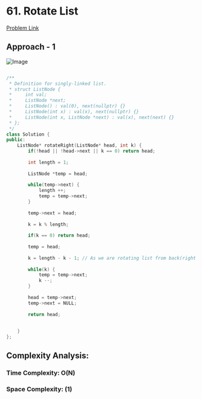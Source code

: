 # 61. Rotate List

[Problem Link](https://leetcode.com/problems/rotate-list/)

## Approach - 1

![Image](https://static.takeuforward.org/wp/uploads/2022/01/image-45.png)

```c++

/**
 * Definition for singly-linked list.
 * struct ListNode {
 *     int val;
 *     ListNode *next;
 *     ListNode() : val(0), next(nullptr) {}
 *     ListNode(int x) : val(x), next(nullptr) {}
 *     ListNode(int x, ListNode *next) : val(x), next(next) {}
 * };
 */
class Solution {
public:
    ListNode* rotateRight(ListNode* head, int k) {
        if(!head || !head->next || k == 0) return head;
        
        int length = 1;
        
        ListNode *temp = head;
        
        while(temp->next) {
            length ++;
            temp = temp->next;
        }
        
        temp->next = head;
        
        k = k % length;
        
        if(k == 0) return head;
        
        temp = head;
        
        k = length - k - 1; // As we are rotating list from back(right side)
        
        while(k) {
            temp = temp->next;
            k --;
        }
        
        head = temp->next;
        temp->next = NULL;
        
        return head;
        
        
    }
};
```

## Complexity Analysis:

### Time Complexity: O(N)

### Space Complexity: (1)
